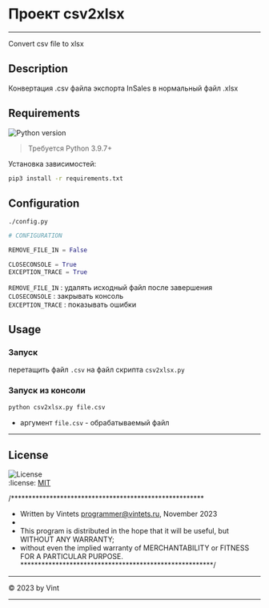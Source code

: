 
# Проект  csv2xlsx

---------------------------------------------------------


Convert csv file to xlsx

## Description

Конвертация .csv файла экспорта InSales в нормальный файл .xlsx


## Requirements

![Python version](https://img.shields.io/badge/python-3.9%2B-blue)
> Требуется Python 3.9.7+

Установка зависимостей:
```sh
pip3 install -r requirements.txt
```


## Configuration

`./config.py`

```python
# CONFIGURATION

REMOVE_FILE_IN = False

CLOSECONSOLE = True
EXCEPTION_TRACE = True
```
``REMOVE_FILE_IN`` : удалять исходный файл после завершения  
``CLOSECONSOLE`` : закрывать консоль  
``EXCEPTION_TRACE`` : показывать ошибки


## Usage

### Запуск

перетащить файл `.csv` на файл скрипта `csv2xlsx.py`

### Запуск из консоли

```bash
python csv2xlsx.py file.csv
```
- аргумент `file.csv` - обрабатываемый файл


____

## License

![License](https://img.shields.io/badge/license-MIT-green)  
:license:  [MIT](https://github.com/toorusr/csv2xlsx/tree/master/LICENSE)


/*******************************************************
 * Written by Vintets <programmer@vintets.ru>, November 2023
 *
 * This program is distributed in the hope that it will be useful, but WITHOUT ANY WARRANTY;
 * without even the implied warranty of MERCHANTABILITY or FITNESS FOR A PARTICULAR PURPOSE.
*******************************************************/

____

:copyright: 2023 by Vint
____

